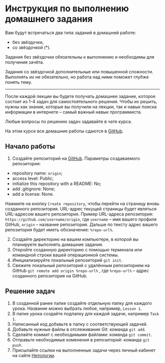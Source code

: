# Инструкция по выполнению домашнего задания

Вам будут встречаться два типа заданий в домашней работе:

- без звёздочки,
- со звёздочкой (*).

Задания без звёздочки обязательны к выполнению и необходимы для получения зачёта.

Задания со звёздочкой дополнительные или повышенной сложности. Выполнять их не обязательно, но работа над ними поможет глубже понять тему.

-----

После каждой лекции вы будете получать домашнее задание, которое состоит из 1-4 задач для самостоятельного решения. Чтобы их решить, нужны как знания, которые вы получили на лекции, так и навык поиска информации в интернете – самый важный навык программиста.

Любые вопросы по решению задач задавайте в чате курса.

На этом курсе все домашние работы сдаются в [GitHub](https://github.com/).

## Начало работы

1. Создайте репозиторий на [GitHub](https://github.com/). Параметры создаваемого репозитория:
* repository name: `origin`;
* access level: Public;
* initialize this repository with a README: No;
* add .gitignore: None;
* add a license: None.

Нажмите на кнопку `Create repository`, чтобы перейти на страницу вновь созданного репозитория.
URL-адрес текущей страницы будет являться URL-адресом вашего репозитория.
Пример URL-адреса репозитория: `https://github.com/username/origin`, где `username` – имя вашего профиля GitHub, `origin` – название репозитория. Дальше по тексту адрес вашего репозитория будет иметь обозначение: `%repo-url%`.

2. Создайте директорию на вашем компьютере, в которой вы планируете выполнять домашние задания.
3. Откройте созданную директорию с помощью терминала или командной строки вашей операционной системы.
4. Инициализируйте локальный репозиторий `git init`.
5. Свяжите локальный репозиторий с удалённым репозиторием на GitHub `git remote add origin %repo-url%` , где `%repo-url%` – адрес созданного репозитория на GitHub.

## Решение задач

1. В созданной ранее папке создайте отдельную папку для каждого урока. Название можно выбрать любое, например, `Lesson 1`.
2. В папке урока создайте подпапку для каждой задачи, например `Task 1`.
3. Написанный код добавьте в папку с соответствующей задачей.
4. Добавьте нужные файлы в отслеживание Git: команда `git add`.
5. Сделайте коммит с необходимыми файлами: команда `git commit`.
6. Отправьте необходимые изменения в репозиторий: команда `git push`.
7. Присылайте ссылки на выполненные задачи через личный кабинет на сайте [Нетологии](https://netology.ru/).

